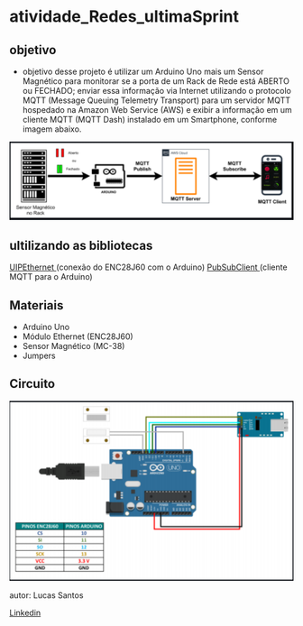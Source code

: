# atividade_Redes_ultimaSprint
## objetivo

* objetivo desse projeto é utilizar um Arduino Uno mais um Sensor Magnético para monitorar se a porta de um Rack
de Rede está ABERTO ou FECHADO; enviar essa informação via Internet utilizando o protocolo MQTT (Message
Queuing Telemetry Transport) para um servidor MQTT hospedado na Amazon Web Service (AWS) e exibir a informação
em um cliente MQTT (MQTT Dash) instalado em um Smartphone, conforme imagem abaixo.

![img1](/imagens/1.PNG)

## ultilizando as bibliotecas


[ UIPEthernet ]( https://github.com/UIPEthernet/UIPEthernet/archive/v2.0.9.zip.)(conexão do ENC28J60 com o Arduino)
[ PubSubClient ]( https://github.com/knolleary/pubsubclient/archive/v2.8.zip.)(cliente MQTT para o Arduino)

## Materiais

* Arduino Uno
* Módulo Ethernet (ENC28J60)
* Sensor Magnético (MC-38)
* Jumpers

## Circuito

![img2](imagens/2.PNG)


autor: Lucas Santos

[Linkedin](http://www.linkedin.com/in/lucas-costa-391919197)

